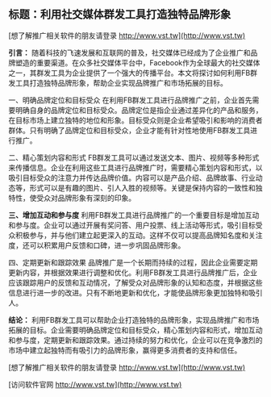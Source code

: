## **标题：利用社交媒体群发工具打造独特品牌形象**

[想了解推广相关软件的朋友请登录 http://www.vst.tw](http://www.vst.tw)

**引言：**
随着科技的飞速发展和互联网的普及，社交媒体已经成为了企业推广和品牌塑造的重要渠道。在众多社交媒体平台中，Facebook作为全球最大的社交媒体之一，其群发工具为企业提供了一个强大的传播平台。本文将探讨如何利用FB群发工具打造独特品牌形象，帮助企业实现品牌推广和市场拓展的目标。

一、明确品牌定位和目标受众
在利用FB群发工具进行品牌推广之前，企业首先需要明确自身的品牌定位和目标受众。品牌定位是指企业通过差异化的产品和服务，在目标市场上建立独特的地位和形象。目标受众则是企业希望吸引和影响的消费者群体。只有明确了品牌定位和目标受众，企业才能有针对性地使用FB群发工具进行推广。

二、精心策划内容和形式
FB群发工具可以通过发送文本、图片、视频等多种形式来传播信息。企业在利用这些工具进行品牌推广时，需要精心策划内容和形式，以吸引目标受众的注意力并传达品牌价值。内容可以是产品介绍、品牌故事、行业动态等，形式可以是有趣的图片、引人入胜的视频等。关键是保持内容的一致性和独特性，使受众对品牌形象有深刻的印象。

**三、增加互动和参与度**
利用FB群发工具进行品牌推广的一个重要目标是增加互动和参与度。企业可以通过开展有奖问答、用户投票、线上活动等形式，吸引目标受众积极参与，并与他们建立起更深入的互动。这样不仅可以提高品牌知名度和关注度，还可以积累用户反馈和口碑，进一步巩固品牌形象。

四、定期更新和跟踪效果
品牌推广是一个长期而持续的过程，因此企业需要定期更新内容，并根据效果进行调整和优化。利用FB群发工具进行品牌推广后，企业应该跟踪用户的反馈和互动情况，了解受众对品牌形象的认知和态度，并根据这些信息进行进一步的改进。只有不断地更新和优化，才能使品牌形象更加独特和吸引人。

**结论：**
利用FB群发工具可以帮助企业打造独特的品牌形象，实现品牌推广和市场拓展的目标。企业需要明确品牌定位和目标受众，精心策划内容和形式，增加互动和参与度，定期更新和跟踪效果。通过持续的努力和优化，企业可以在竞争激烈的市场中建立起独特而有吸引力的品牌形象，赢得更多消费者的支持和信任。

[想了解推广相关软件的朋友请登录 http://www.vst.tw](http://www.vst.tw)


[访问软件官网 http://www.vst.tw](http://www.vst.tw)
